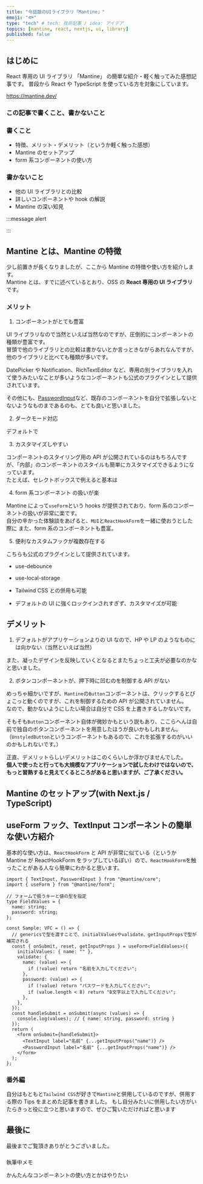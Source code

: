 ```yaml
---
title: "今話題のUIライブラリ「Mantine」"
emoji: "🐟"
type: "tech" # tech: 技術記事 / idea: アイデア
topics: [mantine, react, nextjs, ui, library]
published: false
---
```


## はじめに

React 専用の UI ライブラリ 「Mantine」 の簡単な紹介・軽く触ってみた感想記事です。
普段から React や TypeScript を使っている方を対象にしています。

https://mantine.dev/

### この記事で書くこと、書かないこと

### 書くこと

- 特徴、メリット・デメリット（というか軽く触った感想）
- Mantine のセットアップ
- form 系コンポーネントの使い方

### 書かないこと

- 他の UI ライブラリとの比較
- 詳しいコンポーネントや hook の解説
- Mantine の深い知見

<!-- 筆者の経験としては、ガッツリ触ったことのある UI ライブラリなどは Headless UI や MUI くらいなので、正直他の UI ライブラリや -->

:::message alert

:::

## Mantine とは、Mantine の特徴

少し前置きが長くなりましたが、ここから Mantine の特徴や使い方を紹介します。  
Mantine とは、すでに述べているとおり、OSS の **React 専用の UI ライブラリ**です。

### メリット

1. コンポーネントがとても豊富

UI ライブラリなので当然といえば当然なのですが、圧倒的にコンポーネントの種類が豊富です。  
冒頭で他のライブラリとの比較は書かないとか言っときながらあれなんですが、他のライブラリと比べても種類が多いです。

DatePicker や Notification、RichTextEditor など、専用の別ライブラリを入れて使うみたいなことが多いようなコンポーネントも公式のプラグインとして提供されています。

その他にも、[PasswordInput](https://mantine.dev/core/password-input/)など、既存のコンポーネントを自分で拡張しないとないようなものまであるのも、とても良いと思いました。

2. ダークモード対応

デフォルトで

3. カスタマイズしやすい

コンポーネントのスタイリング用の API が公開されているのはもちろんですが、「内部」のコンポーネントのスタイルも簡単にカスタマイズできるようになっています。  
たとえば、セレクトボックスで例えると基本は

<!-- 内部のコンポーネントもスタイリング用の API が丁寧に公開されており、「ここ変えたいな」と思ったときにドキュメント見れば簡単にスタイルを上書きできるのがとても良いです。 -->

4. form 系コンポーネント の扱いが楽

Mantine によって`useForm`という hooks が提供されており、form 系のコンポーネントの扱いが非常に楽です。  
自分の辛かった体験談をあげると、`MUI`と`ReactHookForm`を一緒に使おうとした際に
また、form 系のコンポーネントも豊富。

5. 便利なカスタムフックが複数存在する

こちらも公式のプラグインとして提供されています。

- use-debounce
- use-local-storage

- Tailwind CSS との併用も可能
- デフォルトの UI に強くロックインされすぎず、カスタマイズが可能

## デメリット

1. デフォルトがアプリケーションよりの UI なので、HP や LP のようなものには向かない（当然といえば当然）

また、凝ったデザインを反映していくとなるとまたちょっと工夫が必要なのかなと思いました。

2. ボタンコンポーネントが、押下時に凹むのを制御する API がない

めっちゃ細かいですが、`Mantine`の`Button`コンポーネントは、クリックするとぴょこっと動くのですが、これを制御するための API が公開されていません。  
なので、動かないようにしたい場合は自分で CSS を上書きするしかないです。

そもそも`Button`コンポーネント自体が微妙かもという説もあり、ここらへんは自前で独自のボタンコンポーネントを用意したほうが良いかもしれません。  
（`UnstyledButton`というコンポーネントもあるので、これを拡張するのがいいのかもしれないです。）

正直、デメリットらしいデメリットはこのくらいしか浮かびませんでした。  
**個人で使ったと行っても大規模なアプリケーションで試したわけではないので、もっと習熟すると見えてくるところがあると思いますが、ご了承ください。**

## Mantine のセットアップ(with Next.js / TypeScript)

## useForm フック、TextInput コンポーネントの簡単な使い方紹介

基本的な使い方は、`ReactHookForm` と API が非常に似ている（というか Mantine が ReactHookForm をラップしているぽい）ので、`ReactHookForm`を触ったことがある人なら簡単にわかると思います。

```tsx
import { TextInput, PasswordInput } from "@mantine/core";
import { useForm } from "@mantine/form";

// フォームで扱うキーと値の型を指定
type FieldValues = {
  name: string;
  password: string;
};

const Sample: VFC = () => {
  // genericsで型を渡すことで、initialValuesやvalidate、getInputPropsで型が補完される
  const { onSubmit, reset, getInputProps } = useForm<FieldValues>({
    initialValues: { name: "" },
    validate: {
      name: (value) => {
        if (!value) return "名前を入力してください";
      },
      password: (value) => {
        if (!value) return "パスワードを入力してください";
        if (value.length < 8) return "8文字以上で入力してください";
      },
    },
  });
  const handleSubmit = onSubmit(async (values) => {
    console.log(values); // { name: string, password: string }
  });
  return (
    <form onSubmit={handleSubmit}>
      <TextInput label="名前" {...getInputProps("name")} />
      <PasswordInput label="名前" {...getInputProps("name")} />
    </form>
  );
};
```

### 番外編

自分はもともと`Tailwind CSS`が好きで`Mantine`と併用しているのですが、併用する際の Tips をまとめた記事を書きました。
もし自分みたいに併用したい方がいたらきっと役に立つと思いますので、ぜひご覧いただければと思います

## 最後に

最後までご覧頂きありがとうございました。

#####

執筆中メモ

かんたんなコンポーネントの使い方とかはやりたい

#####
